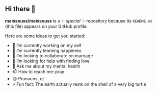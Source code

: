 ## Hi there 👋


**maissouss/maissouss** is a ✨ _special_ ✨ repository because its `README.md` (this file) appears on your GitHub profile.

Here are some ideas to get you started:

- 🔭 I’m currently working on my self
- 🌱 I’m currently learning happiness
- 👯 I’m looking to collaborate on marriage
- 🤔 I’m looking for help with finding love
- 💬 Ask me about my mental health
- 📫 How to reach me: pray
- 😄 Pronouns: qt
- ⚡ Fun fact: The earth actually rests on the shell of a very big turtle

